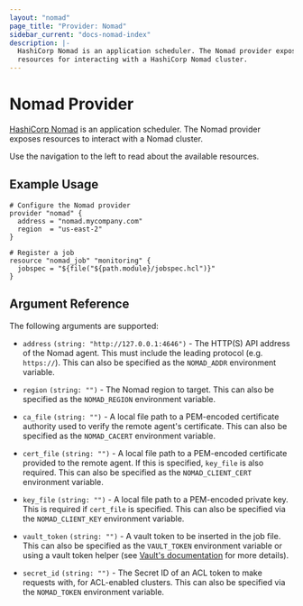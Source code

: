 ```yaml
---
layout: "nomad"
page_title: "Provider: Nomad"
sidebar_current: "docs-nomad-index"
description: |-
  HashiCorp Nomad is an application scheduler. The Nomad provider exposes
  resources for interacting with a HashiCorp Nomad cluster.
---
```


# Nomad Provider

[HashiCorp Nomad](https://www.nomadproject.io) is an application scheduler. The
Nomad provider exposes resources to interact with a Nomad cluster.

Use the navigation to the left to read about the available resources.

## Example Usage

```hcl
# Configure the Nomad provider
provider "nomad" {
  address = "nomad.mycompany.com"
  region  = "us-east-2"
}

# Register a job
resource "nomad_job" "monitoring" {
  jobspec = "${file("${path.module}/jobspec.hcl")}"
}
```

## Argument Reference

The following arguments are supported:

- `address` `(string: "http://127.0.0.1:4646")` - The HTTP(S) API address of the
  Nomad agent. This must include the leading protocol (e.g. `https://`). This
  can also be specified as the `NOMAD_ADDR` environment variable.

- `region` `(string: "")` - The Nomad region to target. This can also be
  specified as the `NOMAD_REGION` environment variable.

- `ca_file` `(string: "")` - A local file path to a PEM-encoded certificate
  authority used to verify the remote agent's certificate. This can also be
  specified as the `NOMAD_CACERT` environment variable.

- `cert_file` `(string: "")` - A local file path to a PEM-encoded certificate
  provided to the remote agent. If this is specified, `key_file` is also
  required. This can also be specified as the `NOMAD_CLIENT_CERT` environment
  variable.

- `key_file` `(string: "")` - A local file path to a PEM-encoded private key.
  This is required if `cert_file` is specified. This can also be specified via
  the `NOMAD_CLIENT_KEY` environment variable.

- `vault_token` `(string: "")` - A vault token to be inserted in the job file.
  This can also be specified as the `VAULT_TOKEN` environment variable or using a
  vault token helper (see [Vault's documentation](https://www.vaultproject.io/docs/commands/token-helper.html)
  for more details).

- `secret_id` `(string: "")` - The Secret ID of an ACL token to make requests with,
  for ACL-enabled clusters. This can also be specified via the `NOMAD_TOKEN`
  environment variable.
